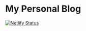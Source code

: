 # My Personal Blog
[![Netlify Status](https://api.netlify.com/api/v1/badges/4b8afd37-2ee6-46a3-b450-51df63073182/deploy-status)](https://app.netlify.com/sites/mmhamdy/deploys)
